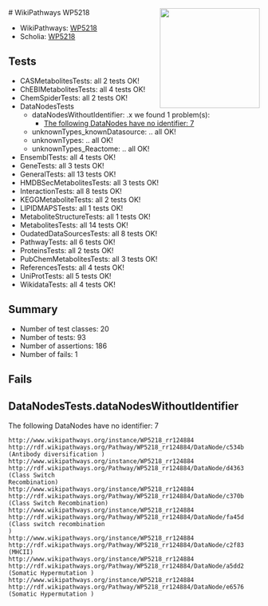 <img style="float: right; width: 200px" src="https://upload.wikimedia.org/wikipedia/commons/thumb/8/83/Wplogo_with_text_500.png/640px-Wplogo_with_text_500.png" />
# WikiPathways WP5218

* WikiPathways: [WP5218](https://wikipathways.org/pathways/WP5218)
* Scholia: [WP5218](https://scholia.toolforge.org/wikipathways/WP5218)
## Tests
* CASMetabolitesTests: all 2 tests OK!
* ChEBIMetabolitesTests: all 4 tests OK!
* ChemSpiderTests: all 2 tests OK!
* DataNodesTests
    * dataNodesWithoutIdentifier: .x we found 1 problem(s):
        * [The following DataNodes have no identifier: 7](#d2d32fa6)
    * unknownTypes_knownDatasource: .. all OK!
    * unknownTypes: .. all OK!
    * unknownTypes_Reactome: .. all OK!
* EnsemblTests: all 4 tests OK!
* GeneTests: all 3 tests OK!
* GeneralTests: all 13 tests OK!
* HMDBSecMetabolitesTests: all 3 tests OK!
* InteractionTests: all 8 tests OK!
* KEGGMetaboliteTests: all 2 tests OK!
* LIPIDMAPSTests: all 1 tests OK!
* MetaboliteStructureTests: all 1 tests OK!
* MetabolitesTests: all 14 tests OK!
* OudatedDataSourcesTests: all 8 tests OK!
* PathwayTests: all 6 tests OK!
* ProteinsTests: all 2 tests OK!
* PubChemMetabolitesTests: all 3 tests OK!
* ReferencesTests: all 4 tests OK!
* UniProtTests: all 5 tests OK!
* WikidataTests: all 4 tests OK!


## Summary

* Number of test classes: 20
* Number of tests: 93
* Number of assertions: 186
* Number of fails: 1

## Fails

<a name="d2d32fa6" />

## DataNodesTests.dataNodesWithoutIdentifier

The following DataNodes have no identifier: 7
```
http://www.wikipathways.org/instance/WP5218_rr124884 http://rdf.wikipathways.org/Pathway/WP5218_rr124884/DataNode/c534b (Antibody diversification )
http://www.wikipathways.org/instance/WP5218_rr124884 http://rdf.wikipathways.org/Pathway/WP5218_rr124884/DataNode/d4363 (Class Switch 
Recombination)
http://www.wikipathways.org/instance/WP5218_rr124884 http://rdf.wikipathways.org/Pathway/WP5218_rr124884/DataNode/c370b (Class Switch Recombination)
http://www.wikipathways.org/instance/WP5218_rr124884 http://rdf.wikipathways.org/Pathway/WP5218_rr124884/DataNode/fa45d (Class switch recombination
)
http://www.wikipathways.org/instance/WP5218_rr124884 http://rdf.wikipathways.org/Pathway/WP5218_rr124884/DataNode/c2f83 (MHCII)
http://www.wikipathways.org/instance/WP5218_rr124884 http://rdf.wikipathways.org/Pathway/WP5218_rr124884/DataNode/a5dd2 (Somatic Hypermutation )
http://www.wikipathways.org/instance/WP5218_rr124884 http://rdf.wikipathways.org/Pathway/WP5218_rr124884/DataNode/e6576 (Somatic Hypermutation )
```

